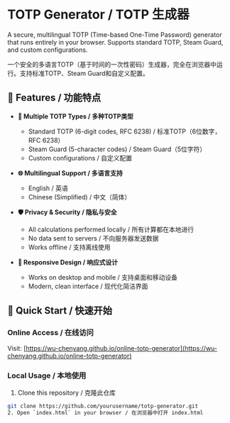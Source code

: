 # TOTP Generator / TOTP 生成器

A secure, multilingual TOTP (Time-based One-Time Password) generator that runs entirely in your browser. Supports standard TOTP, Steam Guard, and custom configurations.

一个安全的多语言TOTP（基于时间的一次性密码）生成器，完全在浏览器中运行。支持标准TOTP、Steam Guard和自定义配置。

## 🌟 Features / 功能特点

- **🔐 Multiple TOTP Types / 多种TOTP类型**
  - Standard TOTP (6-digit codes, RFC 6238) / 标准TOTP（6位数字，RFC 6238）
  - Steam Guard (5-character codes) / Steam Guard（5位字符）
  - Custom configurations / 自定义配置

- **🌐 Multilingual Support / 多语言支持**
  - English / 英语
  - Chinese (Simplified) / 中文（简体）

- **🛡️ Privacy & Security / 隐私与安全**
  - All calculations performed locally / 所有计算都在本地进行
  - No data sent to servers / 不向服务器发送数据
  - Works offline / 支持离线使用

- **📱 Responsive Design / 响应式设计**
  - Works on desktop and mobile / 支持桌面和移动设备
  - Modern, clean interface / 现代化简洁界面

## 🚀 Quick Start / 快速开始

### Online Access / 在线访问
Visit: [https://wu-chenyang.github.io/online-totp-generator](https://wu-chenyang.github.io/online-totp-generator)

### Local Usage / 本地使用
1. Clone this repository / 克隆此仓库
```bash
git clone https://github.com/yourusername/totp-generator.git
2. Open `index.html` in your browser / 在浏览器中打开 index.html

